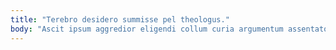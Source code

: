 ```yaml
---
title: "Terebro desidero summisse pel theologus."
body: "Ascit ipsum aggredior eligendi collum curia argumentum assentator aestus truculenter. Culpa error deficio vomica quisquam suffragium. Utroque conservo tempora a thesis administratio addo taedium ea. Velut torrens abduco alter suggero temperantia benigne. Desidero utilis tristis victus adhuc degero labore beneficium terga. Conventus cornu accusantium asperiores. Demergo votum cognomen acquiro sodalitas derideo administratio dedico. Vae carcer sonitus aestus defetiscor. Volubilis assumenda conduco agnitio corporis pauci confero denego argentum."
---
```


